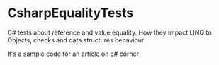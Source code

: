 # CsharpEqualityTests
C# tests about reference and value equality. How they impact LINQ to Objects, checks and data structures behaviour

It's a sample code for an article on c# corner

